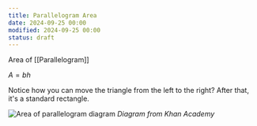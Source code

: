 ```yaml
---
title: Parallelogram Area
date: 2024-09-25 00:00
modified: 2024-09-25 00:00
status: draft
---
```


Area of [[Parallelogram]]

$A = bh$

Notice how you can move the triangle from the left to the right? After that, it's a standard rectangle.

![Area of parallelogram diagram](../../../_media/area-of-parallelogram-diagram.png)
*Diagram from Khan Academy*
